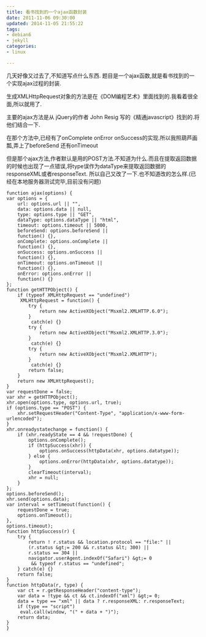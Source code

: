 ```yaml
---
title: 看书找到的一个ajax函数封装
date: 2011-11-06 09:30:00
updated: 2014-11-05 21:55:22
tags: 
- debian6
- jekyll
categories: 
- linux

---
```

几天好像又过去了,不知道写点什么东西.
题目是一个ajax函数,就是看书找到的一个实现ajax过程的封装.

生成XMLHttpRequest对象的方法是在《DOM编程艺术》里面找到的.我看着很全面,所以就用了.

主要的ajax方法是从 jQuery的作者 John Resig 写的《精通javascript》找到的.将他们结合一下.

在那个方法中,已经有了onComplete onError onSuccess的实现.所以我照葫芦画瓢,弄上了beforeSend 还有onTimeout

但是那个ajax方法,作者默认是用的POST方法.不知道为什么.而且在提取返回数据的时候也出现了一点错误,将type误作为dataType来提取返回数据的responseXML或者responseText.
所以自己又改了一下.也不知道改的怎么样.(已经在本地服务器测试完毕,目前没有问题)

	function ajax(options) {
	var options = {
		url: options.url || "",
		data: options.data || null,
		type: options.type || "GET",
		dataType: options.dataType || "html",
		timeout: options.timeout || 5000,
		beforeSend: options.beforeSend ||
		function() {},
		onComplete: options.onComplete ||
		function() {},
		onSuccess: options.onSuccess ||
		function() {},
		onTimeout: options.onTimeout ||
		function() {},
		onError: options.onError ||
		function() {}
	};
	function getHTTPObject() {
		if (typeof XMLHttpRequest == "undefined")
		 XMLHttpRequest = function() {
			try {
				return new ActiveXObject("Msxml2.XMLHTTP.6.0");
			}
			 catch(e) {}
			try {
				return new ActiveXObject("Msxml2.XMLHTTP.3.0");
			}
			 catch(e) {}
			try {
				return new ActiveXObject("Msxml2.XMLHTTP");
			}
			 catch(e) {}
			return false;
		}
		return new XMLHttpRequest();
	}
	var requestDone = false;
	var xhr = getHTTPObject();
	xhr.open(options.type, options.url, true);
	if (options.type == "POST") {
		xhr.setRequestHeader("Content-Type", "application/x-www-form-urlencoded");
	}
	xhr.onreadystatechange = function() {
		if (xhr.readyState == 4 && !requestDone) {
			options.onComplete();
			if (httpSuccess(xhr)) {
				options.onSuccess(httpData(xhr, options.datatype));
			} else {
				options.onError(httpData(xhr, options.datatype));
			}
			clearTimeout(interval);
			xhr = null;
		}
	};
	options.beforeSend();
	xhr.send(options.data);
	var interval = setTimeout(function() {
		requestDone = true;
		options.onTimeout();
	},
	options.timeout);
	function httpSuccess(r) {
		try {
			return ! r.status && location.protocol == "file:" ||
			(r.status &gt;= 200 && r.status &lt; 300) ||
			r.status == 304 ||
			navigator.userAgent.indexOf("Safari") &gt;= 0
			 && typeof r.status == "undefined";
		} catch(e) {}
		return false;
	}
	function httpData(r, type) {
		var ct = r.getResponseHeader("content-type");
		var data = !type && ct && ct.indexOf("xml") &gt;= 0;
		data = type == "xml" || data ? r.responseXML: r.responseText;
		if (type == "script")
		 eval.call(window, "(" + data + ")");
		return data;
	}
	}